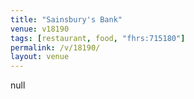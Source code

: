 ```yaml
---
title: "Sainsbury's Bank"
venue: v18190
tags: [restaurant, food, "fhrs:715180"]
permalink: /v/18190/
layout: venue
---
```

null
